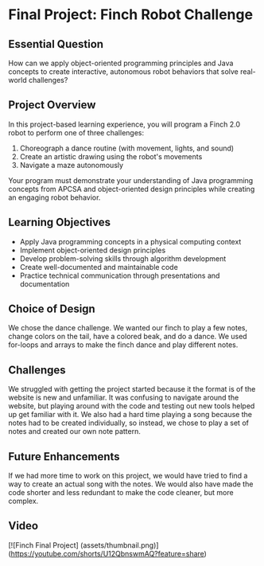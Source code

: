 # Final Project: Finch Robot Challenge

## Essential Question
How can we apply object-oriented programming principles and Java concepts to create interactive, autonomous robot behaviors that solve real-world challenges?

## Project Overview
In this project-based learning experience, you will program a Finch 2.0 robot to perform one of three challenges:
1. Choreograph a dance routine (with movement, lights, and sound)
2. Create an artistic drawing using the robot's movements
3. Navigate a maze autonomously

Your program must demonstrate your understanding of Java programming concepts from APCSA and object-oriented design principles while creating an engaging robot behavior.

## Learning Objectives
- Apply Java programming concepts in a physical computing context
- Implement object-oriented design principles
- Develop problem-solving skills through algorithm development
- Create well-documented and maintainable code
- Practice technical communication through presentations and documentation 

## Choice of Design
We chose the dance challenge. We wanted our finch to play a few notes, change colors on the tail, have a colored beak, and do a dance. We used for-loops and arrays to make the finch dance and play different notes. 

## Challenges
We struggled with getting the project started because it the format is of the website is new and unfamiliar. It was confusing to navigate around the website, but playing around with the code and testing out new tools helped up get familiar with it. We also had a hard time playing a song because the notes had to be created individually, so instead, we chose to play a set of notes and created our own note pattern. 

## Future Enhancements
If we had more time to work on this project, we would have tried to find a way to create an actual song with the notes. We would also have made the code shorter and less redundant to make the code cleaner, but more complex. 

## Video
[![Finch Final Project] (assets/thumbnail.png)] (https://youtube.com/shorts/U12QbnswmAQ?feature=share)